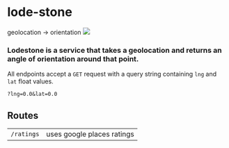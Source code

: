 # lode-stone
geolocation &rarr; orientation
![](https://upload.wikimedia.org/wikipedia/commons/2/20/Lodestone_attracting_nails.png)

### Lodestone is a service that takes a geolocation and returns an angle of orientation around that point.

All endpoints accept a `GET` request with a query string containing `lng` and `lat` float values. 

`?lng=0.0&lat=0.0`

## Routes
| | |
|---|---|
| `/ratings` | uses google places ratings |
